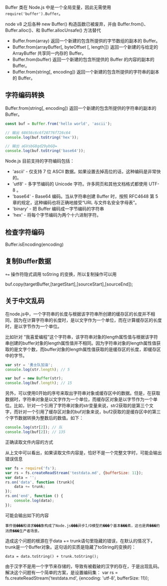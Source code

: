 Buffer 类在 Node.js 中是一个全局变量，因此无需使用 `require('buffer').Buffer`。

node v8 之后各种 new Buffer() 构造函数已被废弃，并由 Buffer.from()、Buffer.alloc()、和 Buffer.allocUnsafe() 方法替代

* Buffer.from(array) 返回一个新建的包含所提供的字节数组的副本的 Buffer。
* Buffer.from(arrayBuffer[, byteOffset [, length]]) 返回一个新建的与给定的 ArrayBuffer 共享同一内存的 Buffer。
* Buffer.from(buffer) 返回一个新建的包含所提供的 Buffer 的内容的副本的 Buffer。
* Buffer.from(string[, encoding]) 返回一个新建的包含所提供的字符串的副本的 Buffer。

## 字符编码转换

Buffer.from(string[, encoding]) 返回一个新建的包含所提供的字符串的副本的 Buffer。

```js
const buf = Buffer.from('hello world', 'ascii');

// 输出 68656c6c6f20776f726c64
console.log(buf.toString('hex'));

// 输出 aGVsbG8gd29ybGQ=
console.log(buf.toString('base64'));
```

Node.js 目前支持的字符编码包括：

* 'ascii' - 仅支持 7 位 ASCII 数据。如果设置去掉高位的话，这种编码是非常快的。
* 'utf8' - 多字节编码的 Unicode 字符。许多网页和其他文档格式都使用 UTF-8 。
* 'base64' - Base64 编码。当从字符串创建 Buffer 时，按照 RFC4648 第 5 章的规定，这种编码也将正确地接受“URL 与文件名安全字母表”。
* 'binary' - 把 Buffer 编码成一字节编码的字符串
* 'hex' - 将每个字节编码为两个十六进制字符。

## 检查字符编码

Buffer.isEncoding(encoding)

## 复制Buffer数据

`+=` 操作符隐式调用 toString 的变换，所以复制操作可以用

buf.copy(targetBuffer,[targetStart],[sourceStart],[sourceEnd]);


## 关于中文乱码

在node.js中，一个字符串的长度与根据该字符串所创建的缓存区的长度并不相同，因为在计算字符串的长度时，是以文字作为一个单位，而在计算缓存区的长度时，是以字节作为一个单位。

比如针对 ”我喜爱编程”这个字符串，该字符串对象的length属性值与根据该字符串创建的buffer对象的length属性值并不相同。因为字符串对象的length属性值获取的是文字个数，而buffer对象的length属性值获取的是缓存区的长度，即缓存区中的字节。

```js
var str = '勇士队加油';
console.log(str.length); // 5

var buf = new Buffer(str);
console.log(buf.length); // 15
```

另外，可以使用0开始的序号来取出字符串对象或缓存区中的数据。但是，在获取数据时，字符串对象是以文字作为一个单位，而缓存区对象是以字节作为一个单位。比如，针对一个引用了字符串对象的str变量来说，str2获取的是第三个文字，而针对一个引用了缓存区对象的buf对象来说，buf2获取的是缓存区中的第三个字节数据转换为整数后的数值。如下：

```js
console.log(str[2]); // 队
console.log(buf[2]); // 135
```

正确读取文件内容的方式

从上文中可以看出，如果读取文件内容是，恰好不是一个完整文字时，可能会输出错误信息

```js
var fs = require('fs');
var rs = fs.createReadStream('testdata.md', {bufferSize: 11});
var data = '';
rs.on('data', function (trunk){
    data += trunk;
});
rs.on('end', function () {
    console.log(data);
});
```

可能会输出如下的内容

```
事件循���和请求���象构成了Node.js���异步I/O模型的���个基本���素，这也是典���的消费���生产者场景。 
```

造成这个问题的根源在于data += trunk语句里隐藏的错误，在默认的情况下，trunk是一个Buffer对象。这句话的实质是隐藏了toString的变换的：

```
data = data.toString() + trunk.toString(); 
```

由于汉字不是用一个字节来存储的，导致有被截破的汉字的存在，于是出现乱码。解决这个问题有一个简单的方案，是设置编码集：
var rs = fs.createReadStream('testdata.md', {encoding: 'utf-8', bufferSize: 11});

